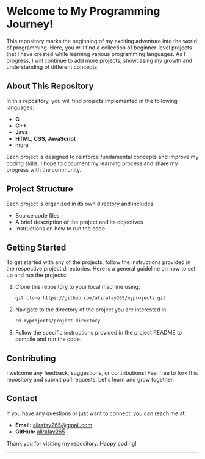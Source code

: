 # Welcome to My Programming Journey!

This repository marks the beginning of my exciting adventure into the world of programming. Here, you will find a collection of beginner-level projects that I have created while learning various programming languages. As I progress, I will continue to add more projects, showcasing my growth and understanding of different concepts.

## About This Repository

In this repository, you will find projects implemented in the following languages:
- **C**
- **C++**
- **Java**
- **HTML, CSS, JavaScript**
- more

Each project is designed to reinforce fundamental concepts and improve my coding skills. I hope to document my learning process and share my progress with the community.

## Project Structure

Each project is organized in its own directory and includes:
- Source code files
- A brief description of the project and its objectives
- Instructions on how to run the code

## Getting Started

To get started with any of the projects, follow the instructions provided in the respective project directories. Here is a general guideline on how to set up and run the projects:

1. Clone this repository to your local machine using:
   ```bash
   git clone https://github.com/alirafay265/myprojects.git
   ```

2. Navigate to the directory of the project you are interested in:
   ```bash
   cd myprojects/project-directory
   ```

3. Follow the specific instructions provided in the project README to compile and run the code.

## Contributing

I welcome any feedback, suggestions, or contributions! Feel free to fork this repository and submit pull requests. Let's learn and grow together.

## Contact

If you have any questions or just want to connect, you can reach me at:
- **Email:** alirafay265@gmail.com
- **GitHub:** [alirafay265](https://github.com/alirafay265)

Thank you for visiting my repository. Happy coding!

---
</p>
